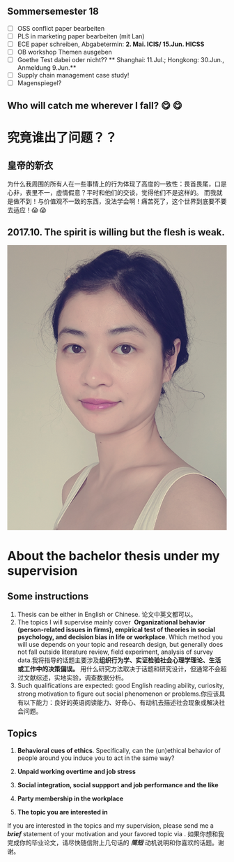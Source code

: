 ## Sommersemester 18
- [ ] OSS conflict paper bearbeiten
- [ ] PLS in marketing paper bearbeiten (mit Lan)
- [ ] ECE paper schreiben, Abgabetermin: **2. Mai. ICIS/ 15.Jun. HICSS**
- [ ] OB workshop Themen ausgeben
- [ ] Goethe Test dabei oder nicht?? ** Shanghai: 11.Jul.; Hongkong: 30.Jun., Anmeldung 9.Jun.**
- [ ] Supply chain management case study!
- [ ] Magenspiegel?

## Who will catch me wherever I fall? :yum: :yum:

# 究竟谁出了问题？？

## 皇帝的新衣
为什么我周围的所有人在一些事情上的行为体现了高度的一致性：畏首畏尾，口是心非，表里不一，虚情假意？平时和他们的交谈，觉得他们不是这样的。
而我就是做不到！与价值观不一致的东西，没法学会啊！痛苦死了，这个世界到底要不要去适应！:scream: :scream:

## 2017.10. The spirit is willing but the flesh is weak.
![Image](https://github.com/tsing1129/YY/blob/master/20171005_131045.jpg?raw=true)


# About the bachelor thesis under my supervision 

## Some instructions 

1. Thesis can be either in English or Chinese. 论文中英文都可以。
2. The topics I will supervise mainly cover  **Organizational behavior (person-related issues in firms), empirical test of theories in social psychology, and decision bias in life or workplace**. Which method you will use depends on your topic and research design, but generally does not fall outside literature review, field experiment, analysis of survey data.我将指导的话题主要涉及**组织行为学、实证检验社会心理学理论、生活或工作中的决策偏误。** 用什么研究方法取决于话题和研究设计，但通常不会超过文献综述，实地实验，调查数据分析。
3. Such qualifications are expected: good English reading ability, curiosity, strong motivation to figure out social phenomenon or problems.你应该具有以下能力：良好的英语阅读能力、好奇心、有动机去描述社会现象或解决社会问题。

## Topics

1. **Behavioral cues of ethics**.
   Specifically, can the (un)ethical behavior of people around you induce you to act in the same way?

2. **Unpaid working overtime and job stress**
   
3. **Social integration, social suppport and job performance and the like** 

4. **Party membership in the workplace**

5. **The topic you are interested in**

If you are interested in the topics and my supervision, please send me a _**brief**_ statement of your motivation and your favored topic via .
如果你想和我完成你的毕业论文，请尽快随信附上几句话的 _**简短**_ 动机说明和你喜欢的话题。谢谢。
